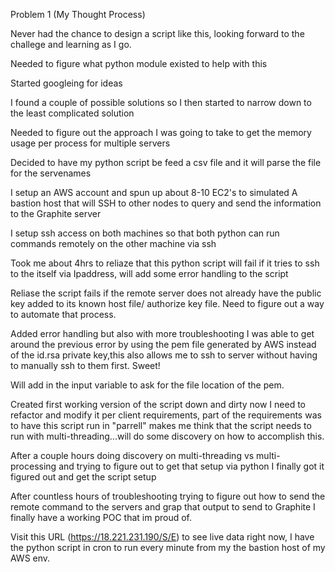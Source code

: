 Problem 1 (My Thought Process)

Never had the chance to design a script like this, looking forward to the challege and learning as I go.

Needed to figure what python module existed to help with this

Started googleing for ideas

I found a couple of possible solutions so I then started to narrow down to the least complicated solution

Needed to figure out the approach I was going to take to get the memory usage per process for multiple servers

Decided to have my python script be feed a csv file and it will parse the file for the servenames

I setup an AWS account and spun up about 8-10 EC2's to simulated A bastion host that will SSH to other nodes to query and send the information to the Graphite server

I setup ssh access on both machines so that both python can run commands remotely on the other machine via ssh

Took me about 4hrs to reliaze that this python script will fail if it tries to ssh to the itself via Ipaddress, will add some error handling to the script

Reliase the script fails if the remote server does not already have the public key added to its known host file/ authorize key file. Need to figure out a way to automate that process.

Added error handling but also with more troubleshooting I was able to get around the previous error by using the pem file generated by AWS instead of the id.rsa private key,this also allows me to ssh to server without having to manually ssh to them first. Sweet!

Will add in the input variable to ask for the file location of the pem.

Created first working version of the script down and dirty now I need to refactor and modify it per client requirements, part of the requirements was to have this script run in "parrell" makes me think that the script needs to run with multi-threading...will do some discovery on how to accomplish this.

After a couple hours doing discovery on multi-threading vs multi-processing and trying to figure out to get that setup via python I finally got it figured out and get the script setup

After countless hours of troubleshooting trying to figure out how to send the remote command to the servers and grap that output to send to Graphite I finally have a working POC that im proud of.

Visit this URL (https://18.221.231.190/S/E) to see live data right now, I have the python script in cron to run every minute from my the bastion host of my AWS env.

